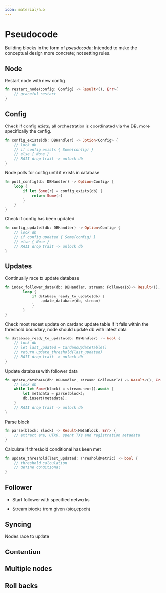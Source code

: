```yaml
---
icon: material/hub
---
```


# Pseudocode

Building blocks in the form of *pseudocode*;
Intended to make the conceptual design more concrete; not setting rules.

## Node

Restart node with new config

```rust
fn restart_node(config: Config) -> Result<(), Err>{
    // graceful restart
}
```

## Config

Check if config exists; all orchestration is coordinated via the DB, more specifically the config.

```rust
fn config_exists(db: DBHandler) -> Option<Config> {
    // lock db
    // if config exists { Some(config) }
    // else { None }
    // RAII drop trait -> unlock db
}
```

Node polls for config until it exists in database

```rust
fn poll_config(db: DBHandler) -> Option<Config> {
    loop {
        if let Some(r) = config_exists(db) {
            return Some(r)
        }
    }
}
```

Check if config has been updated

```rust
fn config_updated(db: DBHandler) -> Option<Config> {
    // lock db
    // if config updated { Some(config) }
    // else { None }
    // RAII drop trait -> unlock db
}
```

## Updates

Continually race to update database

```rust
fn index_follower_data(db: DBHandler, stream: FollowerIo)-> Result<(), Err> {
        loop {
            if database_ready_to_update(db) {
                update_database(db, stream)
            }
        }
}
```

Check most recent update on cardano update table
If it falls within the threshold boundary, node should update db with latest data

```rust
fn database_ready_to_update(db: DBHandler) -> bool {
    // lock db
    // let last_updated = CardanoUpdateTable()
    // return update_threshold(last_updated) 
    // RAII drop trait -> unlock db
}
```

Update database with follower data

```rust
fn update_database(db: DBHandler, stream: FollowerIo) -> Result<(), Err> {
    // lock db
    while let Some(block) = stream.next().await {
        let metadata = parse(block);
        db.insert(metadata);
    }
    // RAII drop trait -> unlock db
}
```

Parse block

```rust
fn parse(block: Block) -> Result<MetaBlock, Err> {
    // extract era, UTXO, spent TXs and registration metadata
}
```

Calculate if threshold conditional has been met

```rust
fn update_threshold(last_updated: ThresholdMetric) -> bool {
    // threshold calculation
    // define conditional
}
```

## Follower

* Start follower with specified networks

* Stream blocks from given (slot,epoch)

## Syncing

Nodes race to update

## Contention

## Multiple nodes

## Roll backs
